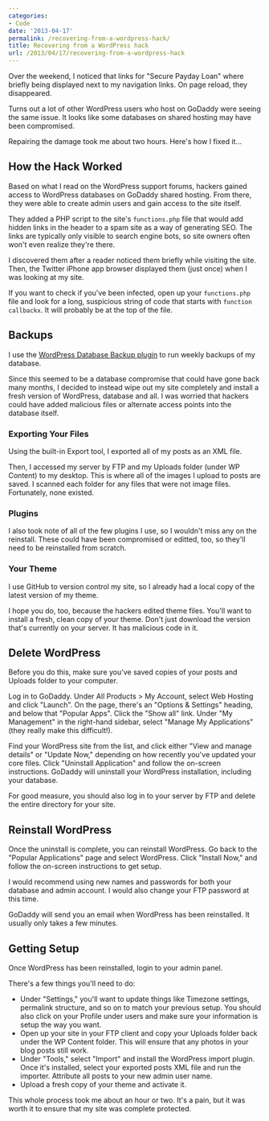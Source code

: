 ```yaml
---
categories:
- Code
date: '2013-04-17'
permalink: /recovering-from-a-wordpress-hack/
title: Recovering from a WordPress hack
url: /2013/04/17/recovering-from-a-wordpress-hack
---
```


Over the weekend, I noticed that links for "Secure Payday Loan" where briefly being displayed next to my navigation links. On page reload, they disappeared.

Turns out a lot of other WordPress users who host on GoDaddy were seeing the same issue. It looks like some databases on shared hosting may have been compromised.

Repairing the damage took me about two hours. Here's how I fixed it...
<!--more-->
<h2>How the Hack Worked</h2>

Based on what I read on the WordPress support forums, hackers gained access to WordPress databases on GoDaddy shared hosting. From there, they were able to create admin users and gain access to the site itself.

They added a PHP script to the site's <code>functions.php</code> file that would add hidden links in the header to a spam site as a way of generating SEO. The links are typically only visible to search engine bots, so site owners often won't even realize they're there.

I discovered them after a reader noticed them briefly while visiting the site. Then, the Twitter iPhone app browser displayed them (just once) when I was looking at my site.

If you want to check if you've been infected, open up your <code>functions.php</code> file and look for a long, suspicious string of code that starts with <code class="language-php">function callbackx</code>. It will probably be at the top of the file.

<h2>Backups</h2>

I use the <a href="http://austinmatzko.com/wordpress-plugins/wp-db-backup/">WordPress Database Backup plugin</a> to run weekly backups of my database.

Since this seemed to be a database compromise that could have gone back many months, I decided to instead wipe out my site completely and install a fresh version of WordPress, database and all. I was worried that hackers could have added malicious files or alternate access points into the database itself.

<h3>Exporting Your Files</h3>

Using the built-in Export tool, I exported all of my posts as an XML file.

Then, I accessed my server by FTP and my Uploads folder (under WP Content) to my desktop. This is where all of the images I upload to posts are saved. I scanned each folder for any files that were not image files. Fortunately, none existed.

<h3>Plugins</h3>

I also took note of all of the few plugins I use, so I wouldn't miss any on the reinstall. These could have been compromised or editted, too, so they'll need to be reinstalled from scratch.

<h3>Your Theme</h3>

I use GitHub to version control my site, so I already had a local copy of the latest version of my theme.

I hope you do, too, because the hackers edited theme files. You'll want to install a fresh, clean copy of your theme. Don't just download the version that's currently on your server. It has malicious code in it.

<h2>Delete WordPress</h2>

Before you do this, make sure you've saved copies of your posts and Uploads folder to your computer.

Log in to GoDaddy. Under All Products > My Account, select Web Hosting and click "Launch". On the page, there's an "Options & Settings" heading, and below that "Popular Apps". Click the "Show all" link. Under "My Management" in the right-hand sidebar, select "Manage My Applications" (they really make this difficult!).

Find your WordPress site from the list, and click either "View and manage details" or "Update Now," depending on how recently you've updated your core files. Click "Uninstall Application" and follow the on-screen instructions. GoDaddy will uninstall your WordPress installation, including your database.

For good measure, you should also log in to your server by FTP and delete the entire directory for your site.

<h2>Reinstall WordPress</h2>

Once the uninstall is complete, you can reinstall WordPress. Go back to the "Popular Applications" page and select WordPress. Click "Install Now," and follow the on-screen instructions to get setup.

I would recommend using new names and passwords for both your database and admin account. I would also change your FTP password at this time.

GoDaddy will send you an email when WordPress has been reinstalled. It usually only takes a few minutes.

<h2>Getting Setup</h2>

Once WordPress has been reinstalled, login to your admin panel.

There's a few things you'll need to do:

<ul>
<li>Under "Settings," you'll want to update things like Timezone settings, permalink structure, and so on to match your previous setup. You should also click on your Profile under users and make sure your information is setup the way you want.</li>
<li>Open up your site in your FTP client and copy your Uploads folder back under the WP Content folder. This will ensure that any photos in your blog posts still work.</li>
<li>Under "Tools," select "Import" and install the WordPress import plugin. Once it's installed, select your exported posts XML file and run the importer. Attribute all posts to your new admin user name.</li>
<li>Upload a fresh copy of your theme and activate it.</li>
</ul>

This whole process took me about an hour or two. It's a pain, but it was worth it to ensure that my site was complete protected.
